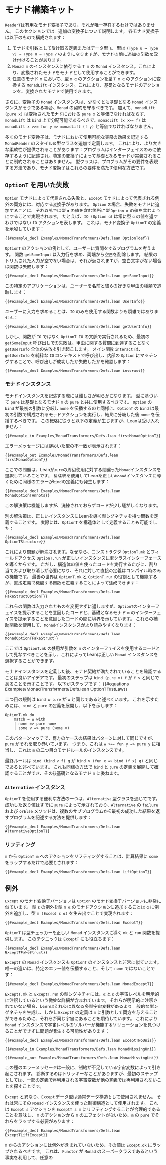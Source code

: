# モナド構築キット

`ReaderT`は有用なモナド変換子であり、それが唯一存在するわけではありません。
このセクションでは、追加の変換子について説明します。
各モナド変換子は以下のもので構成されます：
 1. モナドを引数として受け取る定義またはデータ型 `T`。
    型は `(Type u → Type v) → Type u → Type v` のようになりますが、モナドの前に追加の引数を受け付けることがあります。
 2. `Monad m` のインスタンスに依存する `T m` の `Monad` インスタンス。これにより、変換されたモナドをモナドとして使用することができます。
 3. 任意のモナド `m` において、型 `m α` のアクションを型 `T m α` のアクションに変換する `MonadLift` インスタンス。これにより、基礎となるモナドのアクションを、変換されたモナドで使用できます。

さらに、変換子の `Monad` インスタンスは、少なくとも基礎となる `Monad` インスタンスがそうである場合、`Monad` の契約を守るべきです。
加えて、`monadLift (pure x)` は変換されたモナドにおける `pure x` と等価でなければならず、`monadLift` は `bind` 上で分配可能であるべきで、`monadLift (x >>= f)` は `monadLift x >>= fun y => monadLift (f y)` と等価でなければなりません。

多くのモナド変換子は、モナドにおいて使用可能な実際の効果を記述する `MonadReader` のスタイルの型クラスを追加で定義します。
これにより、より大きな柔軟性が提供されることがあります：プログラムはインターフェイスのみに依存するように記述され、特定の変換子によって基礎となるモナドが実装されることに制約されることはありません。
型クラスは、プログラムがその要件を表現する方法であり、モナド変換子はこれらの要件を満たす便利な方法です。

## `OptionT` を用いた失敗

`Option` モナドによって代表される失敗と、`Except` モナドによって代表される例外の両方には、対応する変換子があります。
`Option` の場合、失敗をモナドに追加することは、それ以外では型 `α` の値を含む箇所に型 `Option α` の値を含むようにすることで実現されます。
たとえば、`IO (Option α)` は常に型 `α` の値を返すわけではない `IO` アクションを表します。
これは、モナド変換子 `OptionT` の定義を示唆しています：
```lean
{{#example_decl Examples/MonadTransformers/Defs.lean OptionTdef}}
```

`OptionT` のアクションの例として、ユーザーに質問をするプログラムを考えます。
関数 `getSomeInput` は入力行を求め、両端から空白を削除します。
結果のトリムされた入力が空でない場合は、それが返されますが、空白文字がない場合は関数は失敗します：
```lean
{{#example_decl Examples/MonadTransformers/Defs.lean getSomeInput}}
```
この特定のアプリケーションは、ユーザーを名前と彼らの好きな甲虫の種類で追跡します：
```lean
{{#example_decl Examples/MonadTransformers/Defs.lean UserInfo}}
```
ユーザーに入力を求めることは、`IO` のみを使用する関数よりも煩雑ではありません：
```lean
{{#example_decl Examples/MonadTransformers/Defs.lean getUserInfo}}
```
しかし、関数が `IO` ではなく `OptionT IO` の文脈で実行されるため、最初の `getSomeInput` 呼び出しでの失敗は、甲虫に関する質問に到達することなく `getUserInfo` 全体の失敗を引き起こします。
メイン関数 `interact` は、`getUserInfo` を純粋な `IO` コンテキストで呼び出し、内部の `Option` にマッチングすることで、呼び出しが成功したか失敗したかを確認します：
```lean
{{#example_decl Examples/MonadTransformers/Defs.lean interact}}
```

### モナドインスタンス

モナドインスタンスを記述する際には難しさが明らかになります。
型に基づいて `pure` は基礎となるモナド `m` の `pure` と共に使用するべきです。
`Option` の `bind` が最初の引数に分岐し `none` を伝播するのと同様に、`OptionT` の `bind` は最初の引数で構成されるモナドアクションを実行し、結果に分岐した後 `none` を伝播するべきです。
この概略に従うと以下の定義が生じますが、Leanは受け入れません：
```lean
{{#example_in Examples/MonadTransformers/Defs.lean firstMonadOptionT}}
```
エラーメッセージには謎めいた型の不一致が表示されます：
```output error
{{#example_out Examples/MonadTransformers/Defs.lean firstMonadOptionT}}
```
ここでの問題は、Leanが`pure`の周辺使用に対する間違った`Monad`インスタンスを選択していることです。
型注釈を使用してLeanを正しい`Monad`インスタンスに導くために同様のエラーが`bind`の定義にも発生します：
```lean
{{#example_decl Examples/MonadTransformers/Defs.lean MonadOptionTAnnots}}
```
この解決策は機能しますが、洗練されておらずコードが少し騒がしくなります。

別の解決策は、正しいインスタンスにLeanを導く型シグネチャを持つ関数を定義することです。
実際には、`OptionT` を構造体として定義することも可能でした：
```lean
{{#example_decl Examples/MonadTransformers/Defs.lean OptionTStructure}}
```
これにより問題が解決されます。なぜなら、コンストラクタ `OptionT.mk` とフィールドアクセス `OptionT.run` が正しいインスタンスに型クラスインターフェースを導くからです。
ただし、構造体の値を使ったコードを実行するたびに、割り当ておよび取り消しが必要になり、それに対して直接の定義はコンパイル時のみの機能です。
最善の世界は `OptionT.mk` と `OptionT.run` の役割として機能するが、直接定義で機能する関数を定義することによって達成できます：
```lean
{{#example_decl Examples/MonadTransformers/Defs.lean FakeStructOptionT}}
```
これらの関数は入力されたものを変更せずに返しますが、`OptionT`のインターフェイスを提示することを意図したコードと、基礎となるモナド `m` のインターフェイスを提示することを意図したコードの間に境界を示しています。
これらの補助関数を使用して、`Monad`インスタンスがより読みやすくなります：
```lean
{{#example_decl Examples/MonadTransformers/Defs.lean MonadOptionTFakeStruct}}
```
ここでは `OptionT.mk` の使用が引数を `m` のインターフェイスを使用するコードとして見なすべきことを示し、これによってLeanは正しい `Monad` インスタンスを選択することができます。

モナドインスタンスを定義した後、モナド契約が満たされていることを確認することは良いアイデアです。
最初のステップは `bind (pure v) f` が `f v` と同じであることを示すことです。
以下がステップです：
{{#equations Examples/MonadTransformers/Defs.lean OptionTFirstLaw}}

二つ目の規則は `bind w pure` が `w` と同じであると述べています。
これを示すためには、`bind` と `pure` の定義を展開し、以下を示します：
```lean
OptionT.mk do
    match ← w with
    | none => pure none
    | some v => pure (some v)
```
このパターンマッチで、両方のケースの結果はパターンに対して同じですが、`pure` がそれを取り巻いています。
つまり、これは `w >>= fun y => pure y` に相当し、これは `m` の二つ目のモナドルールのインスタンスです。

最終ルールは `bind (bind v f) g` が `bind v (fun x => bind (f x) g)` と同じであると述べています。
これも同様の方法で `bind` と `pure` の定義を展開して確認することができ、その後基礎となるモナド `m` に委ねます。

### `Alternative` インスタンス

`OptionT` を使用する便利な方法の一つは、`Alternative` 型クラスを通じてです。
成功した返り値はすでに `pure` によって示されており、`Alternative` の `failure` および `orElse` メソッドは、複数のサブプログラムから最初の成功した結果を返すプログラムを記述する方法を提供します：
```lean
{{#example_decl Examples/MonadTransformers/Defs.lean AlternativeOptionT}}
```


### リフティング

`m` から `OptionT m` へのアクションをリフティングすることは、計算結果に `some` をラップするだけで必要とされます：
```lean
{{#example_decl Examples/MonadTransformers/Defs.lean LiftOptionT}}
```


## 例外

`Except` のモナド変換子バージョンは `Option` のモナド変換子バージョンに非常に似ています。
型 `ε` の例外を型 `m α` のモナドアクションに追加することは `α` に例外を追加し、型 `m (Except ε α)` を生み出すことで実現されます：
```lean
{{#example_decl Examples/MonadTransformers/Defs.lean ExceptT}}
```
`OptionT` は型チェッカーを正しい `Monad` インスタンスに導く `mk` と `run` 関数を提供します。
このテクニックは `ExceptT` にも役立ちます：
```lean
{{#example_decl Examples/MonadTransformers/Defs.lean ExceptTFakeStruct}}
```
`ExceptT` の `Monad` インスタンスも `OptionT` のインスタンスと非常に似ています。
唯一の違いは、特定のエラー値を伝播すること、そして `none` ではないことです：
```lean
{{#example_decl Examples/MonadTransformers/Defs.lean MonadExceptT}}
```

`ExceptT.mk` と `ExceptT.run` の型シグネチャには、`α` と `ε` の宇宙レベルを明示的に注釈しているという微妙な詳細が含まれています。
それらが明示的に注釈されていない場合、Leanはそれらに異なる多型宇宙変数があるより一般的な型シグネチャを生成し、しかし `ExceptT` の定義は `m` に引数として両方を与えることができるために、それらが同じ宇宙にあることを期待しています。
これにより `Monad` インスタンスで宇宙レベルのソルバーが機能するソリューションを見つけることができずに問題が発生する可能性があります：
```lean
{{#example_decl Examples/MonadTransformers/Defs.lean ExceptTNoUnis}}

{{#example_in Examples/MonadTransformers/Defs.lean MonadMissingUni}}
```
```output error
{{#example_out Examples/MonadTransformers/Defs.lean MonadMissingUni}}
```
この種のエラーメッセージは一般に、制約が不足している宇宙変数によって引き起こされます。
診断するのはトリッキーなことがありますが、最初のステップとしては、一部の定義で再利用される宇宙変数が他の定義では再利用されないことを探すことです。

`Except` と異なり、`Except` データ型は通常データ構造として使用されません。
それは常にその `Monad` インスタンスを使った制御構造として使用されます。
これは `Except ε` アクションを `ExceptT ε m` にリフティングすることが合理的であることを意味し、 `m` のアクションから `m` のエフェクトがないため、`m` の `pure` でそれらをラップする必要があります：
```lean
{{#example_decl Examples/MonadTransformers/Defs.lean ExceptTLiftExcept}}
```
`m` からのアクションには例外が含まれていないため、その値は `Except.ok` にラップされるべきです。
これは、`Functor` が `Monad` のスーパークラスであるという事実を利用して、任意の